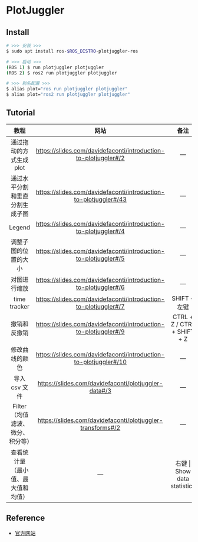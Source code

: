 # PlotJuggler

## Install

```bash
# >>> 安装 >>>
$ sudo apt install ros-$ROS_DISTRO-plotjuggler-ros

# >>> 启动 >>>
(ROS 1) $ run plotjuggler plotjuggler
(ROS 2) $ ros2 run plotjuggler plotjuggler

# >>> 别名配置 >>>
$ alias plot="ros run plotjuggler plotjuggler" 
$ alias plot="ros2 run plotjuggler plotjuggler" 
```

## Tutorial

|                教程                |                             网站                             |             备注             |
| :--------------------------------: | :----------------------------------------------------------: | :--------------------------: |
|      通过拖动的方式生成 plot       | https://slides.com/davidefaconti/introduction-to-plotjuggler#/2 |              —               |
|   通过水平分割和垂直分割生成子图   | https://slides.com/davidefaconti/introduction-to-plotjuggler#/43 |              —               |
|               Legend               | https://slides.com/davidefaconti/introduction-to-plotjuggler#/4 |              —               |
|        调整子图的位置的大小        | https://slides.com/davidefaconti/introduction-to-plotjuggler#/5 |              —               |
|            对图进行缩放            | https://slides.com/davidefaconti/introduction-to-plotjuggler#/6 |              —               |
|            time tracker            | https://slides.com/davidefaconti/introduction-to-plotjuggler#/7 |         SHIFT + 左键         |
|            撤销和反撤销            | https://slides.com/davidefaconti/introduction-to-plotjuggler#/9 | CTRL + Z / CTRL + SHIFT + Z  |
|           修改曲线的颜色           | https://slides.com/davidefaconti/introduction-to-plotjuggler#/10 |              —               |
|           导入 csv 文件            |     https://slides.com/davidefaconti/plotjuggler-data#/3     |              —               |
|  Filter（均值滤波、微分、积分等）  |  https://slides.com/davidefaconti/plotjuggler-transforms#/2  |              —               |
| 查看统计量（最小值、最大值和均值） |                              —                               | 右键 \| Show data statistics |

## Reference

- [官方网站](https://plotjuggler.io/)

